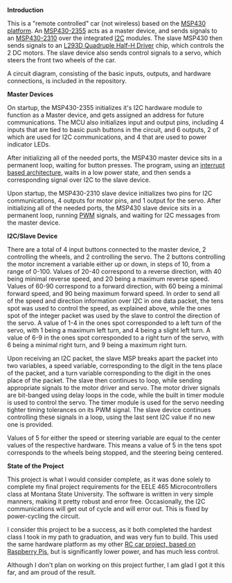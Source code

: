**Introduction**

This is a "remote controlled" car (not wireless) based on the [MSP430 platform](https://www.ti.com/microcontrollers-mcus-processors/microcontrollers/msp430-microcontrollers/overview.html). An [MSP430-2355](https://www.ti.com/product/MSP430FR2355) acts as a master device, and sends signals to an [MSP430-2310](https://www.ti.com/product/MSP430FR2310) over the integrated [I2C](https://en.wikipedia.org/wiki/I%C2%B2C) modules. The slave MSP430 then sends signals to an [L293D Quadruple Half-H Driver](https://www.ti.com/product/L293D) chip, which controls the 2 DC motors. The slave device also sends control signals to a servo, which steers the front two wheels of the car.

A circuit diagram, consisting of the basic inputs, outputs, and hardware connections, is included in the repository.

**Master Devices**

On startup, the MSP430-2355 initializes it's I2C hardware module to function as a Master device, and gets assigned an address for future communications. The MCU also initializes input and output pins, including 4 inputs that are tied to basic push buttons in the circuit, and 6 outputs, 2 of which are used for I2C communications, and 4 that are used to power indicator LEDs. 

After initializing all of the needed ports, the MSP430 master device sits in a permanent loop, waiting for button presses. The program, using an [interrupt based architecture](https://ece353.engr.wisc.edu/interrupts/interrupts/#:~:text=the%20desired%20behavior.-,Interrupt%20Service%20Routine,-When%20an%20interrupt), waits in a low power state, and then sends a corresponding signal over I2C to the slave device. 

Upon startup, the MSP430-2310 slave device initializes two pins for I2C communications, 4 outputs for motor pins, and 1 output for the servo. After initializing all of the needed ports, the MSP430 slave device sits in a permanent loop, running [PWM](https://en.wikipedia.org/wiki/Pulse-width_modulation) signals, and waiting for I2C messages from the master device. 

**I2C/Slave Device**

There are a total of 4 input buttons connected to the master device, 2 controlling the wheels, and 2 controlling the servo. The 2 buttons controlling the motor increment a variable either up or down, in steps of 10, from a range of 0-100. Values of 20-40 correspond to a reverse direction, with 40 being minimal reverse speed, and 20 being a maximum reverse speed. Values of 60-90 correspond to a forward direction, with 60 being a minimal forward speed, and 90 being maximum forward speed. 
In order to send all of the speed and direction information over I2C in one data packet, the tens spot was used to control the speed, as explained above, while the ones spot of the integer packet was used by the slave to control the direction of the servo. A value of 1-4 in the ones spot corresponded to a left turn of the servo, with 1 being a maximum left turn, and 4 being a slight left turn. A value of 6-9 in the ones spot corresponded to a right turn of the servo, with 6 being a minimal right turn, and 9 being a maximum right turn.

Upon receiving an I2C packet, the slave MSP breaks apart the packet into two variables, a speed variable, corresponding to the digit in the tens place of the packet, and a turn variable corresponding to the digit in the ones place of the packet. The slave then continues to loop, while sending appropriate signals to the motor driver and servo. The motor driver signals are bit-banged using delay loops in the code, while the built in timer module is used to control the servo. The timer module is used for the servo needing tighter timing tolerances on its PWM signal. The slave device continues controlling these signals in a loop, using the last sent I2C value if no new one is provided.

Values of 5 for either the speed or steering variable are equal to the center values of the respective hardware. This means a value of 5 in the tens spot corresponds to the wheels being stopped, and the steering being centered.

**State of the Project**

This project is what I would consider complete, as it was done solely to complete my final project requirements for the EELE 465 Microcontrollers class at Montana State University. The software is written in very simple manners, making it pretty robust and error free. Occasionally, the I2C communications will get out of cycle and will error out. This is fixed by power-cycling the circuit.

I consider this project to be a success, as it both completed the hardest class I took in my path to graduation, and was very fun to build. This used the same hardware platform as my other [RC car project, based on Raspberry Pis](https://github.com/benbega/RaspberryPi-RemoteCar), but is significantly lower power, and has much less control.

Although I don't plan on working on this project further, I am glad I got it this far, and am proud of the result.